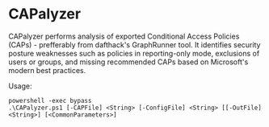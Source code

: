 # CAPalyzer
CAPalyzer performs analysis of exported Conditional Access Policies (CAPs) - prefferably from dafthack's GraphRunner tool. It identifies security posture weaknesses such as policies in reporting-only mode, exclusions of users or groups, and missing recommended CAPs based on Microsoft's modern best practices.

Usage:
```
powershell -exec bypass
.\CAPalyzer.ps1 [-CAPFile] <String> [-ConfigFile] <String> [[-OutFile] <String>] [<CommonParameters>]
```
